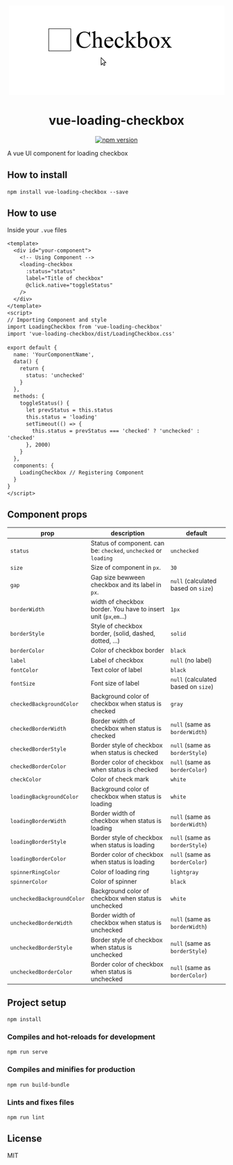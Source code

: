 <p align="center">
  <a href="#">
    <img src="https://github.com/Carrene/vue-loading-checkbox/blob/master/src/assets/checkbox-demo.gif?raw=true" alt="vue-loading-checkbox" />
  </a>
</p>

<h1 align="center" >vue-loading-checkbox</h1>

<p align="center" class="badges" >
  <a href="https://www.npmjs.com/package/vue-loading-checkbox"><img src="https://badge.fury.io/js/vue-loading-checkbox.svg" alt="npm version" /></a>
</p>

A vue UI component for loading checkbox

## How to install

```
npm install vue-loading-checkbox --save
```

## How to use

Inside your `.vue` files

```vue
<template>
  <div id="your-component">
    <!-- Using Component -->
    <loading-checkbox
      :status="status"
      label="Title of checkbox"
      @click.native="toggleStatus"
    />
  </div>
</template>
<script>
// Importing Component and style
import LoadingCheckbox from 'vue-loading-checkbox'
import 'vue-loading-checkbox/dist/LoadingCheckbox.css'

export default {
  name: 'YourComponentName',
  data() {
    return {
      status: 'unchecked'
    }
  },
  methods: {
    toggleStatus() {
      let prevStatus = this.status
      this.status = 'loading'
      setTimeout(() => {
        this.status = prevStatus === 'checked' ? 'unchecked' : 'checked'
      }, 2000)
    }
  },
  components: {
    LoadingCheckbox // Registering Component
  }
}
</script>
```

## Component props

| prop                       | description                                                      | default                             |
| -------------------------- | ---------------------------------------------------------------- | ----------------------------------- |
| `status`                   | Status of component. can be: `checked`, `unchecked` or `loading` | `unchecked`                         |
| `size`                     | Size of component in `px`.                                       | `30`                                |
| `gap`                      | Gap size bewween checkbox and its label in `px`.                 | `null` (calculated based on `size`) |
| `borderWidth`              | width of checkbox border. You have to insert unit (`px`,`em`...) | `1px`                               |
| `borderStyle`              | Style of checkbox border, (solid, dashed, dotted, ...)           | `solid`                             |
| `borderColor`              | Color of checkbox border                                         | `black`                             |
| `label`                    | Label of checkbox                                                | `null` (no label)                   |
| `fontColor`                | Text color of label                                              | `black`                             |
| `fontSize`                 | Font size of label                                               | `null` (calculated based on `size`) |
| `checkedBackgroundColor`   | Background color of checkbox when status is checked              | `gray`                              |
| `checkedBorderWidth`       | Border width of checkbox when status is checked                  | `null` (same as `borderWidth`)      |
| `checkedBorderStyle`       | Border style of checkbox when status is checked                  | `null` (same as `borderStyle`)      |
| `checkedBorderColor`       | Border color of checkbox when status is checked                  | `null` (same as `borderColor`)      |
| `checkColor`               | Color of check mark                                              | `white`                             |
| `loadingBackgroundColor`   | Background color of checkbox when status is loading              | `white`                             |
| `loadingBorderWidth`       | Border width of checkbox when status is loading                  | `null` (same as `borderWidth`)      |
| `loadingBorderStyle`       | Border style of checkbox when status is loading                  | `null` (same as `borderStyle`)      |
| `loadingBorderColor`       | Border color of checkbox when status is loading                  | `null` (same as `borderColor`)      |
| `spinnerRingColor`         | Color of loading ring                                            | `lightgray`                         |
| `spinnerColor`             | Color of spinner                                                 | `black`                             |
| `uncheckedBackgroundColor` | Background color of checkbox when status is unchecked            | `white`                             |
| `uncheckedBorderWidth`     | Border width of checkbox when status is unchecked                | `null` (same as `borderWidth`)      |
| `uncheckedBorderStyle`     | Border style of checkbox when status is unchecked                | `null` (same as `borderStyle`)      |
| `uncheckedBorderColor`     | Border color of checkbox when status is unchecked                | `null` (same as `borderColor`)      |

## Project setup

```
npm install
```

### Compiles and hot-reloads for development

```
npm run serve
```

### Compiles and minifies for production

```
npm run build-bundle
```

### Lints and fixes files

```
npm run lint
```

## License

MIT
